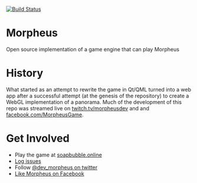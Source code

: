 
[![Build Status](http://drone.soapbubble.online/api/badges/CaptEmulation/webgl-pano/status.svg)](http://drone.soapbubble.online/CaptEmulation/webgl-pano)

# Morpheus
Open source implementation of a game engine that can play Morpheus

# History
What started as an attempt to rewrite the game in Qt/QML turned into a web app after a successful attempt (at the genesis of the repository) to create a WebGL implementation of a panorama.  Much of the development of this repo was streamed live on [twitch.tv/morpheusdev](https://www.twitch.tv/morpheusdev) and  and [facebook.com/MorpheusGame](https://www.facebook.com/MorpheusGame/).

# Get Involved
 - Play the game at [soapbubble.online](https://soapbubble.online)
 - [Log issues](https://github.com/CaptEmulation/morpheus/issues)
 - Follow [@dev_morpheus on twitter](https://twitter.com/dev_morpheus)
 - [Like Morpheus on Facebook](https://www.facebook.com/MorpheusGame/)
